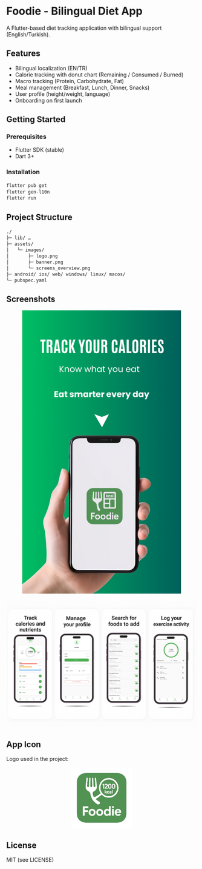 # Foodie - Bilingual Diet App

A Flutter-based diet tracking application with bilingual support (English/Turkish).

## Features
- Bilingual localization (EN/TR)
- Calorie tracking with donut chart (Remaining / Consumed / Burned)
- Macro tracking (Protein, Carbohydrate, Fat)
- Meal management (Breakfast, Lunch, Dinner, Snacks)
- User profile (height/weight, language)
- Onboarding on first launch

## Getting Started

### Prerequisites
- Flutter SDK (stable)
- Dart 3+

### Installation
```bash
flutter pub get
flutter gen-l10n
flutter run
```

## Project Structure
```
./
├─ lib/ …
├─ assets/
│   └─ images/
│       ├─ logo.png
│       ├─ banner.png
│       └─ screens_overview.png
├─ android/ ios/ web/ windows/ linux/ macos/
└─ pubspec.yaml
```

## Screenshots
<p align="center">
  <img src="assets/images/banner.png" width="420" />
</p>

<p align="center">
  <img src="assets/images/screens_overview.png" width="900" />
</p>

## App Icon
Logo used in the project:
<p align="center">
  <img src="assets/images/logo.png" width="160" />
</p>

## License
MIT (see LICENSE)

